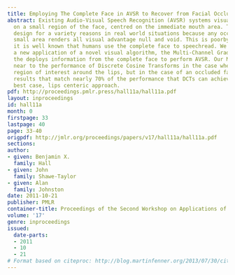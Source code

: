 ```yaml
---
title: Employing The Complete Face in AVSR to Recover from Facial Occlusions
abstract: Existing Audio-Visual Speech Recognition (AVSR) systems visually focus intensely
  on a small region of the face, centred on the immediate mouth area. This is poor
  design for a variety reasons in real world situations because any occlusion to this
  small area renders all visual advantage null and void. This is poorby design because
  it is well known that humans use the complete face to speechread. We demonstrate
  a new application of a novel visual algorithm, the Multi-Channel Gradient Model,
  the deploys information from the complete face to perform AVSR. Our MCGM model performs
  near to the performance of Discrete Cosine Transforms in the case where a small
  region of interest around the lips, but in the case of an occluded face we can achieve
  results that match nearly 70% of the performance that DCTs can achieve on the DCT
  best case, lips centeric approach.
pdf: http://proceedings.pmlr.press/hall11a/hall11a.pdf
layout: inproceedings
id: hall11a
month: 0
firstpage: 33
lastpage: 40
page: 33-40
origpdf: http://jmlr.org/proceedings/papers/v17/hall11a/hall11a.pdf
sections: 
author:
- given: Benjamin X.
  family: Hall
- given: John
  family: Shawe-Taylor
- given: Alan
  family: Johnston
date: 2011-10-21
publisher: PMLR
container-title: Proceedings of the Second Workshop on Applications of Pattern Analysis
volume: '17'
genre: inproceedings
issued:
  date-parts:
  - 2011
  - 10
  - 21
# Format based on citeproc: http://blog.martinfenner.org/2013/07/30/citeproc-yaml-for-bibliographies/
---
```


